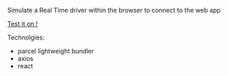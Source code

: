 Simulate a Real Time driver within the browser to connect to the web app

[Test it on !](http://localhost:1000/)

Technolgies:

- parcel lightweight bundler
- axios
- react

